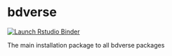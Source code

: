 # bdverse


<!-- badges: start -->
[![Launch Rstudio Binder](http://mybinder.org/badge_logo.svg)](https://mybinder.org/v2/gh/bd-R/bdverse/master?urlpath=rstudio)
<!-- badges: end -->

The main installation package to all bdverse packages
